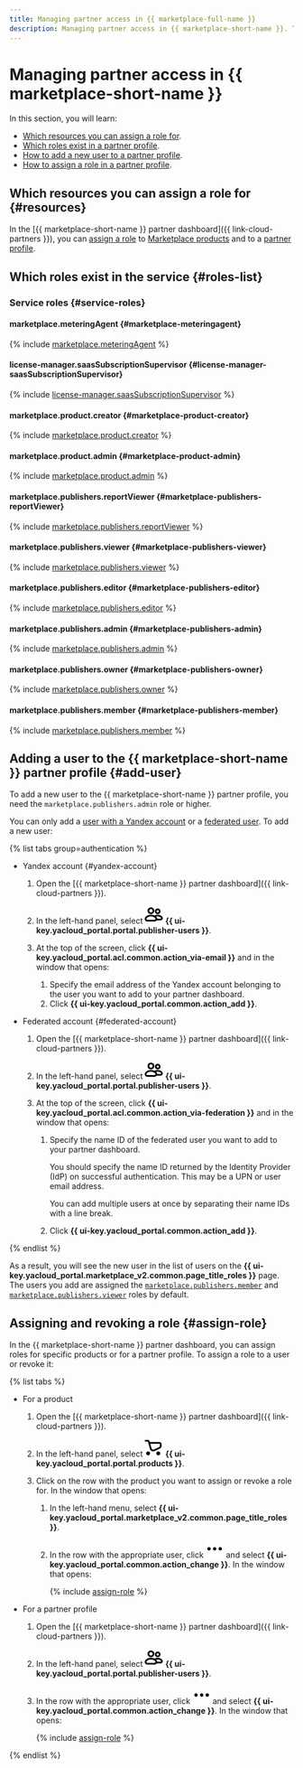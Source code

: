 ```yaml
---
title: Managing partner access in {{ marketplace-full-name }}
description: Managing partner access in {{ marketplace-short-name }}. This section describes the resources for which you can assign a role, the roles existing in the service, and the roles required to perform a particular action.
---
```


# Managing partner access in {{ marketplace-short-name }}

In this section, you will learn:
* [Which resources you can assign a role for](#resources).
* [Which roles exist in a partner profile](#roles-list).
* [How to add a new user to a partner profile](#add-user).
* [How to assign a role in a partner profile](#assign-role).

## Which resources you can assign a role for {#resources}

 In the [{{ marketplace-short-name }} partner dashboard]({{ link-cloud-partners }}), you can [assign a role](#assign-role) to [Marketplace products](../concepts/product.md) and to a [partner profile](../concepts/publisher.md).

## Which roles exist in the service {#roles-list}

### Service roles {#service-roles}

#### marketplace.meteringAgent {#marketplace-meteringagent}

{% include [marketplace.meteringAgent](../../_roles/marketplace/meteringAgent.md) %}

#### license-manager.saasSubscriptionSupervisor {#license-manager-saasSubscriptionSupervisor}

{% include [license-manager.saasSubscriptionSupervisor](../../_roles/license-manager/saasSubscriptionSupervisor.md) %}

#### marketplace.product.creator {#marketplace-product-creator}

{% include [marketplace.product.creator](../../_roles/marketplace/product/creator.md) %}

#### marketplace.product.admin {#marketplace-product-admin}

{% include [marketplace.product.admin](../../_roles/marketplace/product/admin.md) %}

#### marketplace.publishers.reportViewer {#marketplace-publishers-reportViewer}

{% include [marketplace.publishers.reportViewer](../../_roles/marketplace/publishers/reportViewer.md) %}

#### marketplace.publishers.viewer {#marketplace-publishers-viewer}

{% include [marketplace.publishers.viewer](../../_roles/marketplace/publishers/viewer.md) %}

#### marketplace.publishers.editor {#marketplace-publishers-editor}

{% include [marketplace.publishers.editor](../../_roles/marketplace/publishers/editor.md) %}

#### marketplace.publishers.admin {#marketplace-publishers-admin}

{% include [marketplace.publishers.admin](../../_roles/marketplace/publishers/admin.md) %}

#### marketplace.publishers.owner {#marketplace-publishers-owner}

{% include [marketplace.publishers.owner](../../_roles/marketplace/publishers/owner.md) %}

#### marketplace.publishers.member {#marketplace-publishers-member}

{% include [marketplace.publishers.member](../../_roles/marketplace/publishers/member.md) %}

## Adding a user to the {{ marketplace-short-name }} partner profile {#add-user}

To add a new user to the {{ marketplace-short-name }} partner profile, you need the `marketplace.publishers.admin` role or higher.

You can only add a [user with a Yandex account](../../iam/concepts/users/accounts.md#passport) or a [federated user](../../iam/concepts/users/accounts.md#saml-federation). To add a new user:

{% list tabs group=authentication %}

- Yandex account {#yandex-account}

  1. Open the [{{ marketplace-short-name }} partner dashboard]({{ link-cloud-partners }}).
  1. In the left-hand panel, select ![persons](../../_assets/console-icons/persons.svg) **{{ ui-key.yacloud_portal.portal.publisher-users }}**.
  1. At the top of the screen, click **{{ ui-key.yacloud_portal.acl.common.action_via-email }}** and in the window that opens:

      1. Specify the email address of the Yandex account belonging to the user you want to add to your partner dashboard.
      1. Click **{{ ui-key.yacloud_portal.common.action_add }}**.

- Federated account {#federated-account}

  1. Open the [{{ marketplace-short-name }} partner dashboard]({{ link-cloud-partners }}).
  1. In the left-hand panel, select ![persons](../../_assets/console-icons/persons.svg) **{{ ui-key.yacloud_portal.portal.publisher-users }}**.
  1. At the top of the screen, click **{{ ui-key.yacloud_portal.acl.common.action_via-federation }}** and in the window that opens:

      1. Specify the name ID of the federated user you want to add to your partner dashboard.

          You should specify the name ID returned by the Identity Provider (IdP) on successful authentication. This may be a UPN or user email address.

          You can add multiple users at once by separating their name IDs with a line break.

      1. Click **{{ ui-key.yacloud_portal.common.action_add }}**.

{% endlist %}

As a result, you will see the new user in the list of users on the **{{ ui-key.yacloud_portal.marketplace_v2.common.page_title_roles }}** page. The users you add are assigned the [`marketplace.publishers.member`](#marketplace-publishers-member) and [`marketplace.publishers.viewer`](#marketplace-publishers-viewer) roles by default.

## Assigning and revoking a role {#assign-role}

In the {{ marketplace-short-name }} partner dashboard, you can assign roles for specific products or for a partner profile. To assign a role to a user or revoke it:

{% list tabs %}

- For a product

  1. Open the [{{ marketplace-short-name }} partner dashboard]({{ link-cloud-partners }}).
  1. In the left-hand panel, select ![shopping-cart](../../_assets/console-icons/shopping-cart.svg) **{{ ui-key.yacloud_portal.portal.products }}**.
  1. Click on the row with the product you want to assign or revoke a role for. In the window that opens:

      1. In the left-hand menu, select **{{ ui-key.yacloud_portal.marketplace_v2.common.page_title_roles }}**.
      1. In the row with the appropriate user, click ![ellipsis](../../_assets/console-icons/ellipsis.svg) and select **{{ ui-key.yacloud_portal.common.action_change }}**. In the window that opens:

          {% include [assign-role](../../_includes/marketplace/assign-role.md) %}

- For a partner profile

  1. Open the [{{ marketplace-short-name }} partner dashboard]({{ link-cloud-partners }}).
  1. In the left-hand panel, select ![persons](../../_assets/console-icons/persons.svg) **{{ ui-key.yacloud_portal.portal.publisher-users }}**.
  1. In the row with the appropriate user, click ![ellipsis](../../_assets/console-icons/ellipsis.svg) and select **{{ ui-key.yacloud_portal.common.action_change }}**. In the window that opens:

      {% include [assign-role](../../_includes/marketplace/assign-role.md) %}

{% endlist %}